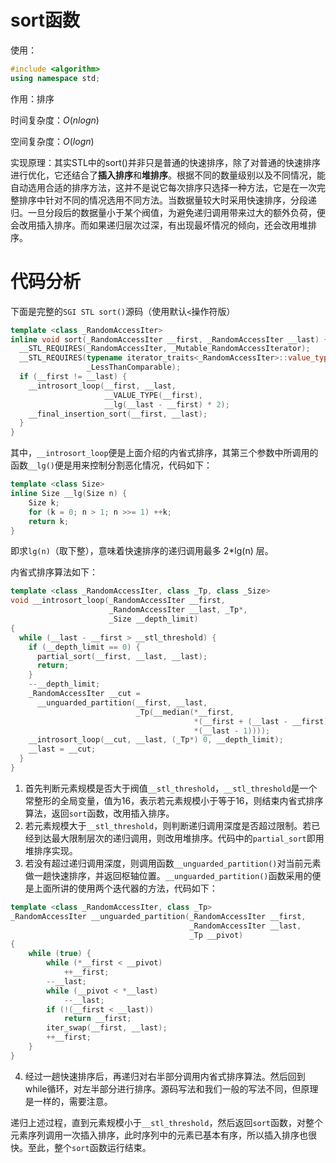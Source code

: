 # sort函数

使用：

```c++
#include <algorithm>
using namespace std;
```

作用：排序

时间复杂度：$O(nlog{n})$

空间复杂度：$O(log{n})$

实现原理：其实STL中的sort()并非只是普通的快速排序，除了对普通的快速排序进行优化，它还结合了**插入排序**和**堆排序**。根据不同的数量级别以及不同情况，能自动选用合适的排序方法，这并不是说它每次排序只选择一种方法，它是在一次完整排序中针对不同的情况选用不同方法。当数据量较大时采用快速排序，分段递归。一旦分段后的数据量小于某个阀值，为避免递归调用带来过大的额外负荷，便会改用插入排序。而如果递归层次过深，有出现最坏情况的倾向，还会改用堆排序。

# 代码分析

下面是完整的`SGI STL sort()`源码（使用默认`<`操作符版）

```c++
template <class _RandomAccessIter>
inline void sort(_RandomAccessIter __first, _RandomAccessIter __last) {
  __STL_REQUIRES(_RandomAccessIter, _Mutable_RandomAccessIterator);
  __STL_REQUIRES(typename iterator_traits<_RandomAccessIter>::value_type,
                 _LessThanComparable);
  if (__first != __last) {
    __introsort_loop(__first, __last,
                     __VALUE_TYPE(__first),
                     __lg(__last - __first) * 2);
    __final_insertion_sort(__first, __last);
  }
}
```

其中，`__introsort_loop`便是上面介绍的内省式排序，其第三个参数中所调用的函数`__lg()`便是用来控制分割恶化情况，代码如下：

```c++
template <class Size>
inline Size __lg(Size n) {
	Size k;
	for (k = 0; n > 1; n >>= 1) ++k;
	return k;
}
```

即求`lg(n)`（取下整），意味着快速排序的递归调用最多 2*lg(n) 层。

内省式排序算法如下：

```cpp
template <class _RandomAccessIter, class _Tp, class _Size>
void __introsort_loop(_RandomAccessIter __first,
                      _RandomAccessIter __last, _Tp*,
                      _Size __depth_limit)
{
  while (__last - __first > __stl_threshold) {
    if (__depth_limit == 0) {
      partial_sort(__first, __last, __last);
      return;
    }
    --__depth_limit;
    _RandomAccessIter __cut =
      __unguarded_partition(__first, __last,
                            _Tp(__median(*__first,
                                         *(__first + (__last - __first)/2),
                                         *(__last - 1))));
    __introsort_loop(__cut, __last, (_Tp*) 0, __depth_limit);
    __last = __cut;
  }
}
```

1. 首先判断元素规模是否大于阀值`__stl_threshold`，`__stl_threshold`是一个常整形的全局变量，值为16，表示若元素规模小于等于16，则结束内省式排序算法，返回`sort`函数，改用插入排序。
2. 若元素规模大于`__stl_threshold`，则判断递归调用深度是否超过限制。若已经到达最大限制层次的递归调用，则改用堆排序。代码中的`partial_sort`即用堆排序实现。
3. 若没有超过递归调用深度，则调用函数`__unguarded_partition()`对当前元素做一趟快速排序，并返回枢轴位置。`__unguarded_partition()`函数采用的便是上面所讲的使用两个迭代器的方法，代码如下：

```cpp
template <class _RandomAccessIter, class _Tp>
_RandomAccessIter __unguarded_partition(_RandomAccessIter __first, 
                                        _RandomAccessIter __last, 
                                        _Tp __pivot) 
{
    while (true) {
        while (*__first < __pivot)
            ++__first;
        --__last;
        while (__pivot < *__last)
            --__last;
        if (!(__first < __last))
            return __first;
        iter_swap(__first, __last);
        ++__first;
    }
}
```

4. 经过一趟快速排序后，再递归对右半部分调用内省式排序算法。然后回到while循环，对左半部分进行排序。源码写法和我们一般的写法不同，但原理是一样的，需要注意。

递归上述过程，直到元素规模小于`__stl_threshold`，然后返回`sort`函数，对整个元素序列调用一次插入排序，此时序列中的元素已基本有序，所以插入排序也很快。至此，整个`sort`函数运行结束。